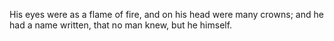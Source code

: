 His eyes were as a flame of fire, and on his head were many crowns; and he had a name written, that no man knew, but he himself.
